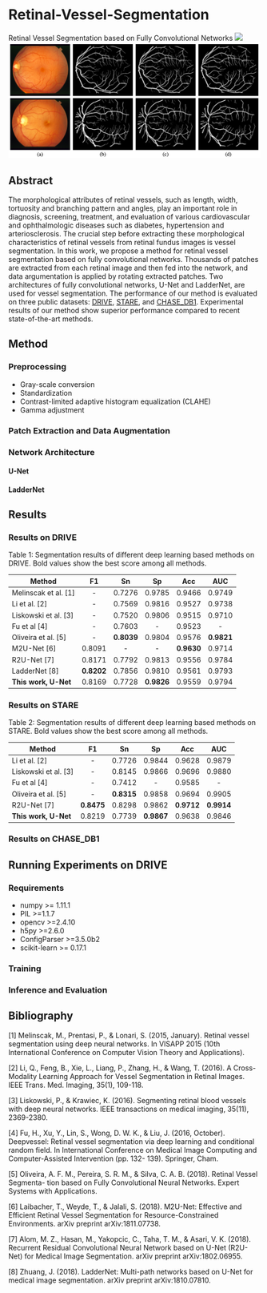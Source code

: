 # Retinal-Vessel-Segmentation
Retinal Vessel Segmentation based on Fully Convolutional Networks
![](result_drive.png)
![STARE](images/result_stare.png)

## Abstract
The morphological attributes of retinal vessels, such as length, width, tortuosity and branching pattern and angles, play an important role in diagnosis, screening, treatment, and evaluation of various cardiovascular and ophthalmologic diseases such as diabetes, hypertension and arteriosclerosis. The crucial step before extracting these morphological characteristics of retinal vessels from retinal fundus images is vessel segmentation. In this work, we propose a method for retinal vessel segmentation based on fully convolutional networks. Thousands of patches are extracted from each retinal image and then fed into the network, and data argumentation is applied by rotating extracted patches. Two architectures of fully convolutional networks, U-Net and LadderNet, are used for vessel segmentation. The performance of our method is evaluated on three public datasets: [DRIVE](https://www.isi.uu.nl/Research/Databases/DRIVE/), [STARE](http://cecas.clemson.edu/~ahoover/stare/probing/index.html), and [CHASE_DB1](https://blogs.kingston.ac.uk/retinal/chasedb1/). Experimental results of our method show superior performance compared to recent state-of-the-art methods.

## Method
### Preprocessing
* Gray-scale conversion
* Standardization
* Contrast-limited adaptive histogram equalization (CLAHE)
* Gamma adjustment
### Patch Extraction and Data Augmentation

### Network Architecture
#### U-Net 

#### LadderNet

## Results
### Results on DRIVE
Table 1: Segmentation results of different deep learning based methods on DRIVE. Bold values show the best score among all methods.

| Method               | F1         | Sn         | Sp         | Acc        | AUC        |
| -------------------- |:----------:|:----------:|:----------:|:----------:|:----------:|
| Melinscak et al. [1] | -          | 0.7276     | 0.9785     | 0.9466     | 0.9749     |
| Li et al. [2]        | -          | 0.7569     | 0.9816     | 0.9527     | 0.9738     |
| Liskowski et al. [3] | -          | 0.7520     | 0.9806     | 0.9515     | 0.9710     |
| Fu et al [4]         | -          | 0.7603     | -          | 0.9523     | -          |
| Oliveira et al. [5]  | -          | **0.8039** | 0.9804     | 0.9576     | **0.9821** |
| M2U-Net  [6]         | 0.8091     | -          | -          | **0.9630** | 0.9714     |
| R2U-Net [7]          | 0.8171     | 0.7792     | 0.9813     | 0.9556     | 0.9784     |
| LadderNet  [8]       | **0.8202** | 0.7856     | 0.9810     | 0.9561     | 0.9793     |
| **This work, U-Net** | 0.8169     | 0.7728     | **0.9826** | 0.9559     | 0.9794     |

### Results on STARE
Table 2: Segmentation results of different deep learning based methods on STARE. Bold values show the best score among all methods.

| Method               | F1         | Sn         | Sp         | Acc        | AUC        |
| -------------------- |:----------:|:----------:|:----------:|:----------:|:----------:|
| Li et al. [2]        | -          | 0.7726     | 0.9844     | 0.9628     | 0.9879     |
| Liskowski et al. [3] | -          | 0.8145     | 0.9866     | 0.9696     | 0.9880     |
| Fu et al [4]         | -          | 0.7412     | -          | 0.9585     | -          |
| Oliveira et al. [5]  | -          | **0.8315** | 0.9858     | 0.9694     | 0.9905     |
| R2U-Net [7]          | **0.8475** | 0.8298     | 0.9862     | **0.9712** | **0.9914** |
| **This work, U-Net** | 0.8219     | 0.7739     | **0.9867** | 0.9638     | 0.9846     |

### Results on CHASE_DB1

## Running Experiments on DRIVE
### Requirements
* numpy >= 1.11.1
* PIL >=1.1.7
* opencv >=2.4.10
* h5py >=2.6.0
* ConfigParser >=3.5.0b2
* scikit-learn >= 0.17.1
### Training

### Inference and Evaluation

## Bibliography
[1] Melinscak, M., Prentasi, P., & Lonari, S. (2015, January). Retinal vessel segmentation using deep neural networks. In VISAPP 2015 (10th International Conference on Computer Vision Theory and Applications).

[2] Li, Q., Feng, B., Xie, L., Liang, P., Zhang, H., & Wang, T. (2016). A Cross-Modality Learning Approach for Vessel Segmentation in Retinal Images. IEEE Trans. Med. Imaging, 35(1), 109-118.

[3] Liskowski, P., & Krawiec, K. (2016). Segmenting retinal blood vessels with deep neural networks. IEEE transactions on medical imaging, 35(11), 2369-2380.

[4] Fu, H., Xu, Y., Lin, S., Wong, D. W. K., & Liu, J. (2016, October). Deepvessel: Retinal vessel segmentation via deep learning and conditional random field. In International Conference on Medical Image Computing and Computer-Assisted Intervention (pp. 132- 139). Springer, Cham.

[5] Oliveira, A. F. M., Pereira, S. R. M., & Silva, C. A. B. (2018). Retinal Vessel Segmenta- tion based on Fully Convolutional Neural Networks. Expert Systems with Applications.

[6] Laibacher, T., Weyde, T., & Jalali, S. (2018). M2U-Net: Effective and Efficient Retinal Vessel Segmentation for Resource-Constrained Environments. arXiv preprint arXiv:1811.07738.

[7] Alom, M. Z., Hasan, M., Yakopcic, C., Taha, T. M., & Asari, V. K. (2018). Recurrent Residual Convolutional Neural Network based on U-Net (R2U-Net) for Medical Image Segmentation. arXiv preprint arXiv:1802.06955.

[8] Zhuang, J. (2018). LadderNet: Multi-path networks based on U-Net for medical image segmentation. arXiv preprint arXiv:1810.07810.
